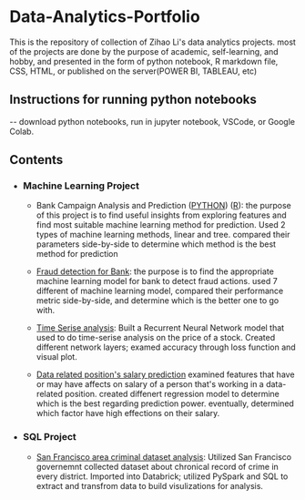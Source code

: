 # Data-Analytics-Portfolio
This is the repository of collection of Zihao Li's data analytics projects. most of the projects are done by the purpose of academic, self-learning, and hobby, and presented in the form of python notebook, R markdown file, CSS, HTML, or published on the server(POWER BI, TABLEAU, etc) 

## Instructions for running python notebooks
-- download python notebooks, run in jupyter notebook, VSCode, or Google Colab. 

## Contents

- ### Machine Learning Project

  - Bank Campaign Analysis and Prediction ([PYTHON](https://github.com/williamLIZIHAO/Data-Analytics-Portfolio/blob/main/Bank%20Campaign%20Analysis%20and%20Prediction%20(%20PYTHON%20)/Bank_marketing_campaigns.ipynb)) ([R]()): the purpose of this project is to find useful insights from exploring features and find most suitable machine learning method for prediction. Used 2 types of machine learning methods, linear and tree. compared their parameters side-by-side to determine which method is the best method for prediction

  - [Fraud detection for Bank](https://github.com/lzhwilliam/ZihaoLi_DAprtfolio/blob/main/Bank%20Fraud%20detection%20(%20PYTHON%20)/bank_fruad_detection_with_grid_search.ipynb): the purpose is to find the appropriate machine learning model for bank to detect fraud actions. used 7 different of machine learning model, compared their performance metric side-by-side, and determine which is the better one to go with.

  - [Time Serise analysis](https://github.com/lzhwilliam/ZihaoLi_DAprtfolio/blob/main/Time%20Serise%20Analysis%20On%20Stock%20Market%20Data%20(%20Python%20)/stock_prediction.ipynb): Built a Recurrent Neural Network model that used to do time-serise analysis on the price of a stock. Created different network layers; examed accuracy through loss function and visual plot.

  - [Data related position's salary prediction](https://github.com/lzhwilliam/ZihaoLi_DAprtfolio/blob/main/Data%20Science%20Job%20Salaries%20Prediction%20And%20Analysis%20(%20PYTHON%20)/Data_Science_Job_Salaries_supervised_machine_learning.ipynb) examined features that have or may have affects on salary of a person that's working in a data-related position. created diffenert regression model to determine which is the best regarding prediction power. eventually, determined which factor have high effections on their salary.


- ### SQL Project

  - [San Francisco area criminal dataset analysis](https://github.com/lzhwilliam/ZihaoLi_DAprtfolio/blob/main/San%20Francisco%20Crime%20Dataset%20Analysis%20using%20PySpark%20(%20PYTHON%20)/SF%20crime%20analysis.ipynb): Utilized San Francisco governemnt collected dataset about chronical record of crime in every district. Imported into Databrick; utilized PySpark and SQL to extract and transfrom data to build visulizations for analysis.
